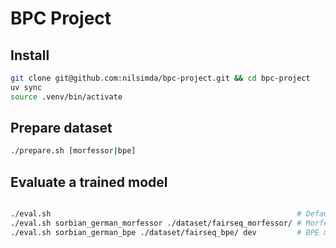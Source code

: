 # BPC Project

## Install

```bash
git clone git@github.com:nilsimda/bpc-project.git && cd bpc-project
uv sync
source .venv/bin/activate
```

## Prepare dataset

```bash
./prepare.sh [morfessor|bpe]
```

## Evaluate a trained model

```bash

./eval.sh                                                       # Default: BPE model, test set
./eval.sh sorbian_german_morfessor ./dataset/fairseq_morfessor/ # Morfessor model, test set
./eval.sh sorbian_german_bpe ./dataset/fairseq_bpe/ dev         # BPE model, dev set
```
